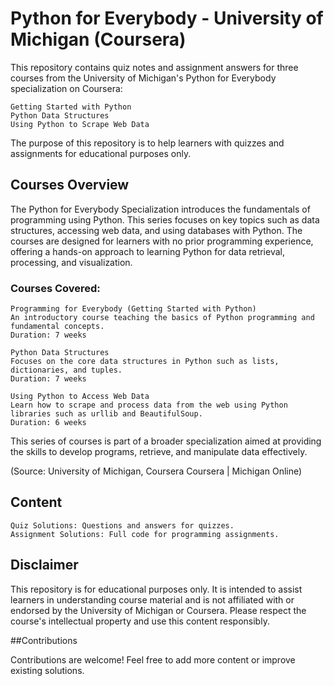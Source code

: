 # Python for Everybody - University of Michigan (Coursera)

This repository contains quiz notes and assignment answers for three courses from the University of Michigan's Python for Everybody specialization on Coursera:

    Getting Started with Python
    Python Data Structures
    Using Python to Scrape Web Data

The purpose of this repository is to help learners with quizzes and assignments for educational purposes only.

## Courses Overview

The Python for Everybody Specialization introduces the fundamentals of programming using Python. This series focuses on key topics such as data structures, accessing web data, and using databases with Python. The courses are designed for learners with no prior programming experience, offering a hands-on approach to learning Python for data retrieval, processing, and visualization.

### Courses Covered:

    Programming for Everybody (Getting Started with Python)
    An introductory course teaching the basics of Python programming and fundamental concepts.
    Duration: 7 weeks

    Python Data Structures
    Focuses on the core data structures in Python such as lists, dictionaries, and tuples.
    Duration: 7 weeks

    Using Python to Access Web Data
    Learn how to scrape and process data from the web using Python libraries such as urllib and BeautifulSoup.
    Duration: 6 weeks

This series of courses is part of a broader specialization aimed at providing the skills to develop programs, retrieve, and manipulate data effectively.

(Source: University of Michigan, Coursera​
Coursera | Michigan Online)

## Content

    Quiz Solutions: Questions and answers for quizzes.
    Assignment Solutions: Full code for programming assignments.

## Disclaimer

This repository is for educational purposes only. It is intended to assist learners in understanding course material and is not affiliated with or endorsed by the University of Michigan or Coursera. Please respect the course's intellectual property and use this content responsibly.

##Contributions

Contributions are welcome! Feel free to add more content or improve existing solutions.
